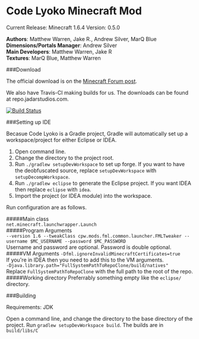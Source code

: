 Code Lyoko Minecraft Mod
============

Current Release: Minecraft 1.6.4
Version: 0.5.0

**Authors**: Matthew Warren, Jake R., Andrew Silver, MarQ Blue  
**Dimensions/Portals Manager**: Andrew Silver  
**Main Developers**: Matthew Warren, Jake R  
**Textures**: MarQ Blue, Matthew Warren  

###Download

The official download is on the [Minecraft Forum post](http://www.minecraftforum.net/topic/1403995-152-code-lyoko-mod-043-minecraft-forum/).

We also have Travis-CI making builds for us. The downloads can be found at repo.jadarstudios.com.

[![Build Status](https://travis-ci.org/Cortex-Modders/CodeLyokoMod.png?branch=master)](https://travis-ci.org/Cortex-Modders/CodeLyokoMod)

###Setting up IDE

Becasue Code Lyoko is a Gradle project, Gradle will automatically set up a workspace/project for either Eclipse or IDEA.

1. Open command line.
2. Change the directory to the project root.
3. Run `./gradlew setupDevWorkspace` to set up forge. If you want to have the deobfuscated source, replace `setupDevWorkspace` with `setupDecompWorkspace`.
4. Run `./gradlew eclipse` to generate the Eclipse project. If you want IDEA then replace `eclipse` with `idea`.
5. Import the project (or IDEA module) into the workspace.

Run configuration are as follows.

#####Main class  
`net.minecraft.launchwrapper.Launch`   
#####Program Arguments  
`--version 1.6 --tweakClass cpw.mods.fml.common.launcher.FMLTweaker --username $MC_USERNAME --password $MC_PASSWORD`  
Username and password are optional. Password is double optional.
#####VM Arguments
`-Dfml.ignoreInvalidMinecraftCertificates=true`  
If you're in IDEA then you need to add this to the VM arguments.  
`-Djava.library.path="FullSystemPathToRepoClone/build/natives"`  
Replace `FullSystemPathToRepoClone` with the full path to the root of the repo.
#####Working directory
Preferrably something empty like the ```eclipse/``` directory.

###Building

Requirements: JDK

Open a command line, and change the directory to the base directory of the project. Run `gradlew setupDevWorkspace build`. The builds are in `build/libs/C`
